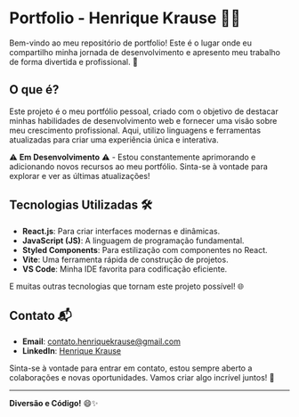 # Portfolio - Henrique Krause 👨‍💻

Bem-vindo ao meu repositório de portfolio! Este é o lugar onde eu compartilho minha jornada de desenvolvimento e apresento meu trabalho de forma divertida e profissional. 🚀

## O que é?

Este projeto é o meu portfólio pessoal, criado com o objetivo de destacar minhas habilidades de desenvolvimento web e fornecer uma visão sobre meu crescimento profissional. Aqui, utilizo linguagens e ferramentas atualizadas para criar uma experiência única e interativa.

⚠️ **Em Desenvolvimento** ⚠️ - Estou constantemente aprimorando e adicionando novos recursos ao meu portfólio. Sinta-se à vontade para explorar e ver as últimas atualizações!

## Tecnologias Utilizadas 🛠️

- **React.js**: Para criar interfaces modernas e dinâmicas.
- **JavaScript (JS)**: A linguagem de programação fundamental.
- **Styled Components**: Para estilização com componentes no React.
- **Vite**: Uma ferramenta rápida de construção de projetos.
- **VS Code**: Minha IDE favorita para codificação eficiente.

E muitas outras tecnologias que tornam este projeto possível! 🌐

## Contato 📬

- **Email**: [contato.henriquekrause@gmail.com](mailto:contato.henriquekrause@gmail.com)
- **LinkedIn**: [Henrique Krause](https://www.linkedin.com/in/henrique-krause-4518771b0/)

Sinta-se à vontade para entrar em contato, estou sempre aberto a colaborações e novas oportunidades. Vamos criar algo incrível juntos! 🤝

---

**Diversão e Código!** 😄✨
